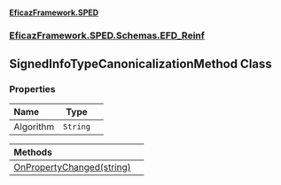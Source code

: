 #### [EficazFramework.SPED](EficazFrameworkSPED.md 'EficazFramework SPED')
### [EficazFramework.SPED.Schemas.EFD_Reinf](EficazFramework.SPED.Schemas.EFD_Reinf.md 'EficazFramework.SPED.Schemas.EFD_Reinf')

## SignedInfoTypeCanonicalizationMethod Class
### Properties

| Name | Type | |
| :--- | :---: | :--- |
| Algorithm | `String` |  |

| Methods | |
| :--- | :--- |
| [OnPropertyChanged(string)](EficazFramework.SPED.Schemas.EFD_Reinf/SignedInfoTypeCanonicalizationMethod/OnPropertyChanged(string).md 'EficazFramework.SPED.Schemas.EFD_Reinf.SignedInfoTypeCanonicalizationMethod.OnPropertyChanged(string)') | |
